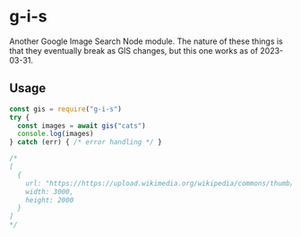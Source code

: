 # g-i-s

Another Google Image Search Node module. The nature of these things is that they eventually break as GIS changes, but this one works as of 2023-03-31.

## Usage

```js
const gis = require("g-i-s")
try {
  const images = await gis("cats")
  console.log(images)
} catch (err) { /* error handling */ }

/*
[
  {
    url: "https://https://upload.wikimedia.org/wikipedia/commons/thumb/b/b6/Felis_catus-cat_on_snow.jpg/1920px-Felis_catus-cat_on_snow.jpg",
    width: 3000,
    height: 2000
  }
]
*/
```